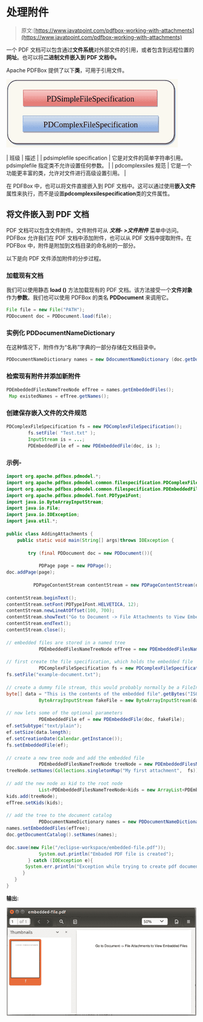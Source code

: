 # 处理附件

> 原文:[https://www.javatpoint.com/pdfbox-working-with-attachments](https://www.javatpoint.com/pdfbox-working-with-attachments)

一个 PDF 文档可以包含通过**文件系统**对外部文件的引用，或者包含到远程位置的**网址**。也可以将**二进制文件嵌入到 PDF 文档中。**

Apache PDFBox 提供了以下**类**，可用于引用文件。

![PDFBox Working with Attachments](img/6d7e6e29f1a3def07b0a06f9f5163d16.png)

| 班级 | 描述 |
| pdsimplefile specification | 它是对文件的简单字符串引用。pdsimplefile 指定类不允许设置任何参数。 |
| pdcomplexsiles 规范 | 它是一个功能更丰富的类，允许对文件进行高级设置引用。 |

在 PDFBox 中，也可以将文件直接嵌入到 PDF 文档中。这可以通过使用**嵌入文件**属性来执行，而不是设置**pdcomplexsilespecification**类的文件属性。

## 将文件嵌入到 PDF 文档

PDF 文档可以包含文件附件。文件附件可从 ***文档- >文件附件*** 菜单中访问。PDFBox 允许我们在 PDF 文档中添加附件，也可以从 PDF 文档中提取附件。在 PDFBox 中，附件是附加到文档目录的命名树的一部分。

以下是向 PDF 文件添加附件的分步过程。

### 加载现有文档

我们可以使用静态 **load ()** 方法加载现有的 PDF 文档。该方法接受一个**文件对象**作为**参数**。我们也可以使用 PDFBox 的类名 **PDDocument** 来调用它。

```java
File file = new File("PATH"); 
PDDocument doc = PDDocument.load(file); 

```

### 实例化 PDDocumentNameDictionary

在这种情况下，附件作为“名称”字典的一部分存储在文档目录中。

```java
PDDocumentNameDictionary names = new DdocumentNameDictionary (doc.getDocumentCatalog());

```

### 检索现有附件并添加新附件

```java
PDEmbeddedFilesNameTreeNode efTree = names.getEmbeddedFiles();
 Map existedNames = efTree.getNames();

```

### 创建保存嵌入文件的文件规范

```java
PDComplexFileSpecification fs = new PDComplexFileSpecification();
        fs.setFile( "Test.txt" );
        InputStream is = ...;
        PDEmbeddedFile ef = new PDEmbeddedFile(doc, is );

```

### 示例-

```java
import org.apache.pdfbox.pdmodel.*;
import org.apache.pdfbox.pdmodel.common.filespecification.PDComplexFileSpecification;
import org.apache.pdfbox.pdmodel.common.filespecification.PDEmbeddedFile;
import org.apache.pdfbox.pdmodel.font.PDType1Font;
import java.io.ByteArrayInputStream;
import java.io.File;
import java.io.IOException;
import java.util.*;

public class AddingAttachments {
	public static void main(String[] args)throws IOException {

		try (final PDDocument doc = new PDDocument()){

            PDPage page = new PDPage();
doc.addPage(page);

          PDPageContentStream contentStream = new PDPageContentStream(doc, page);

contentStream.beginText();
contentStream.setFont(PDType1Font.HELVETICA, 12);
contentStream.newLineAtOffset(100, 700);
contentStream.showText("Go to Document -> File Attachments to View Embedded Files");
contentStream.endText();
contentStream.close();

// embedded files are stored in a named tree
            PDEmbeddedFilesNameTreeNode efTree = new PDEmbeddedFilesNameTreeNode();

// first create the file specification, which holds the embedded file
            PDComplexFileSpecification fs = new PDComplexFileSpecification();
fs.setFile("example-document.txt");

// create a dummy file stream, this would probably normally be a FileInputStream
byte[] data = "This is the contents of the embedded file".getBytes("ISO-8859-1");
            ByteArrayInputStream fakeFile = new ByteArrayInputStream(data);

// now lets some of the optional parameters
            PDEmbeddedFile ef = new PDEmbeddedFile(doc, fakeFile);
ef.setSubtype("text/plain");
ef.setSize(data.length);
ef.setCreationDate(Calendar.getInstance());
fs.setEmbeddedFile(ef);

// create a new tree node and add the embedded file 
            PDEmbeddedFilesNameTreeNode treeNode = new PDEmbeddedFilesNameTreeNode();
treeNode.setNames(Collections.singletonMap("My first attachment",  fs));

// add the new node as kid to the root node
            List<PDEmbeddedFilesNameTreeNode>kids = new ArrayList<PDEmbeddedFilesNameTreeNode>();
kids.add(treeNode);
efTree.setKids(kids);

// add the tree to the document catalog
            PDDocumentNameDictionary names = new PDDocumentNameDictionary(doc.getDocumentCatalog());
names.setEmbeddedFiles(efTree);
doc.getDocumentCatalog().setNames(names);

doc.save(new File("/eclipse-workspace/embedded-file.pdf"));
            System.out.println("Embaded PDF file is created");
        } catch (IOException e){
       System.err.println("Exception while trying to create pdf document - " + e);
      }
   }
}

```

**输出:**

![PDFBox Working with Attachments](img/990583b89247ddede7dc6fcee7a4c495.png)